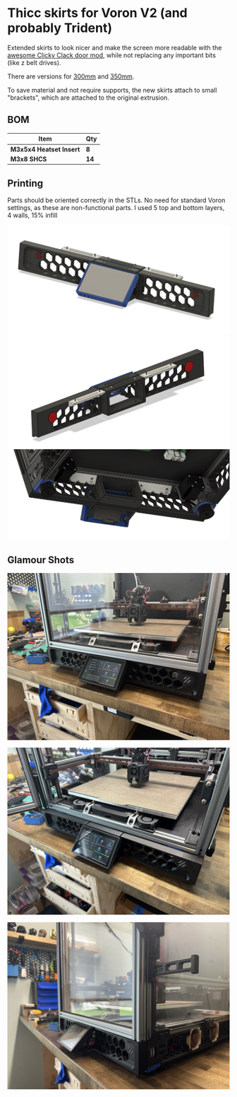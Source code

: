 # Thicc skirts for Voron V2 (and probably Trident)
Extended skirts to look nicer and make the screen more readable with the [awesome Clicky Clack door mod](https://github.com/tanaes/whopping_Voron_mods/tree/main/clickyclacky_door), while not replacing any important bits (like z belt drives).

There are versions for [300mm](https://github.com/therick0996/voron_mods/tree/main/thicc_skirts/300mm) and [350mm](https://github.com/therick0996/voron_mods/tree/main/thicc_skirts/350mm).

To save material and not require supports, the new skirts attach to small "brackets", which are attached to the original extrusion.

## BOM

| **Item**                     | **Qty**    |
| ---------------------------- | ---------- |
| **M3x5x4 Heatset Insert**    | **8**      |
| **M3x8 SHCS**                | **14**     | 

## Printing

Parts should be oriented correctly in the STLs. No need for standard Voron settings, as these are non-functional parts. I used 5 top and bottom layers, 4 walls, 15% infill

![front](https://github.com/therick0996/voron_mods/blob/main/thicc_skirts/images/front.png)
![rear](https://github.com/therick0996/voron_mods/blob/main/thicc_skirts/images/rear.png)
![bottom](https://github.com/therick0996/voron_mods/blob/main/thicc_skirts/images/bottom.jpg)

## Glamour Shots

![door closed](https://github.com/therick0996/voron_mods/blob/main/thicc_skirts/images/door_closed.JPG)

![door open](https://github.com/therick0996/voron_mods/blob/main/thicc_skirts/images/door_open.JPG)

![side view](https://github.com/therick0996/voron_mods/blob/main/thicc_skirts/images/side_view.JPG)

